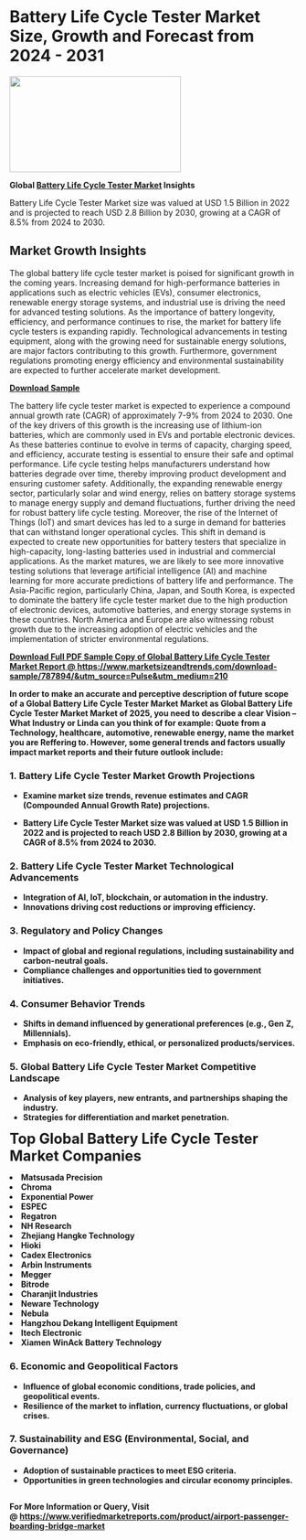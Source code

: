 <H1>Battery Life Cycle Tester Market Size, Growth and Forecast from 2024 - 2031</H1><img class="aligncenter size-medium wp-image-584254" src="https://thirdeyenews.in/wp-content/uploads/2024/09/Global-Market-Research-300x168.jpeg" alt="" width="300" height="168" /><p><strong>Global&nbsp;<a href="https://www.marketsizeandtrends.com/download-sample/787894/&amp;utm_source=Pulse&amp;utm_medium=210">Battery Life Cycle Tester Market</a> Insights</strong></p><p>Battery Life Cycle Tester Market size was valued at USD 1.5 Billion in 2022 and is projected to reach USD 2.8 Billion by 2030, growing at a CAGR of 8.5% from 2024 to 2030.</p><p><h2>Market Growth Insights</h2> <p>The global battery life cycle tester market is poised for significant growth in the coming years. Increasing demand for high-performance batteries in applications such as electric vehicles (EVs), consumer electronics, renewable energy storage systems, and industrial use is driving the need for advanced testing solutions. As the importance of battery longevity, efficiency, and performance continues to rise, the market for battery life cycle testers is expanding rapidly. Technological advancements in testing equipment, along with the growing need for sustainable energy solutions, are major factors contributing to this growth. Furthermore, government regulations promoting energy efficiency and environmental sustainability are expected to further accelerate market development.</p> <p><strong><a href="#">Download Sample</a></strong></p> <p>The battery life cycle tester market is expected to experience a compound annual growth rate (CAGR) of approximately 7-9% from 2024 to 2030. One of the key drivers of this growth is the increasing use of lithium-ion batteries, which are commonly used in EVs and portable electronic devices. As these batteries continue to evolve in terms of capacity, charging speed, and efficiency, accurate testing is essential to ensure their safe and optimal performance. Life cycle testing helps manufacturers understand how batteries degrade over time, thereby improving product development and ensuring customer safety. Additionally, the expanding renewable energy sector, particularly solar and wind energy, relies on battery storage systems to manage energy supply and demand fluctuations, further driving the need for robust battery life cycle testing. Moreover, the rise of the Internet of Things (IoT) and smart devices has led to a surge in demand for batteries that can withstand longer operational cycles. This shift in demand is expected to create new opportunities for battery testers that specialize in high-capacity, long-lasting batteries used in industrial and commercial applications. As the market matures, we are likely to see more innovative testing solutions that leverage artificial intelligence (AI) and machine learning for more accurate predictions of battery life and performance. The Asia-Pacific region, particularly China, Japan, and South Korea, is expected to dominate the battery life cycle tester market due to the high production of electronic devices, automotive batteries, and energy storage systems in these countries. North America and Europe are also witnessing robust growth due to the increasing adoption of electric vehicles and the implementation of stricter environmental regulations. <p><strong><a href="#"></p><p><span class=""><strong>Download Full PDF Sample Copy of Global Battery Life Cycle Tester Market Report</strong> @ <a href="https://www.marketsizeandtrends.com/download-sample/787894/&amp;utm_source=Pulse&amp;utm_medium=210" target="_blank">https://www.marketsizeandtrends.com/download-sample/787894/&amp;utm_source=Pulse&amp;utm_medium=210</a></span></p><p>In order to make an accurate and perceptive description of future scope of a Global&nbsp;Battery Life Cycle Tester Market Market as Global&nbsp;Battery Life Cycle Tester Market Market of 2025, you need to describe a clear Vision &ndash; What Industry or Linda can you think of for example: Quote from a Technology, healthcare, automotive, renewable energy, name the market you are Reffering to. However, some general trends and factors usually impact market reports and their future outlook include:</p><h3>1.&nbsp;<strong>Battery Life Cycle Tester Market Growth Projections</strong></h3><ul><li>Examine market size trends, revenue estimates and CAGR (Compounded Annual Growth Rate) projections.</li><li><p>Battery Life Cycle Tester Market size was valued at USD 1.5 Billion in 2022 and is projected to reach USD 2.8 Billion by 2030, growing at a CAGR of 8.5% from 2024 to 2030.</p></li></ul><h3>2.&nbsp;<strong>Battery Life Cycle Tester Market Technological Advancements</strong></h3><ul><li>Integration of AI, IoT, blockchain, or automation in the industry.</li><li>Innovations driving cost reductions or improving efficiency.</li></ul><h3>3.&nbsp;<strong>Regulatory and Policy Changes</strong></h3><ul><li>Impact of global and regional regulations, including sustainability and carbon-neutral goals.</li><li>Compliance challenges and opportunities tied to government initiatives.</li></ul><h3>4.&nbsp;<strong>Consumer Behavior Trends</strong></h3><ul><li>Shifts in demand influenced by generational preferences (e.g., Gen Z, Millennials).</li><li>Emphasis on eco-friendly, ethical, or personalized products/services.</li></ul><h3>5.&nbsp;<strong>Global Battery Life Cycle Tester Market Competitive Landscape</strong></h3><ul><li>Analysis of key players, new entrants, and partnerships shaping the industry.</li><li>Strategies for differentiation and market penetration.</li></ul><p data-pm-slice="1 1 []"><span style="color: inherit; font-family: inherit; font-size: 25px;">Top Global Battery Life Cycle Tester Market Companies</span></p><div class="" data-test-id=""><p><li>Matsusada Precision</li><li> Chroma</li><li> Exponential Power</li><li> ESPEC</li><li> Regatron</li><li> NH Research</li><li> Zhejiang Hangke Technology</li><li> Hioki</li><li> Cadex Electronics</li><li> Arbin Instruments</li><li> Megger</li><li> Bitrode</li><li> Charanjit Industries</li><li> Neware Technology</li><li> Nebula</li><li> Hangzhou Dekang Intelligent Equipment</li><li> Itech Electronic</li><li> Xiamen WinAck Battery Technology</li></p></div><h3>6.&nbsp;<strong>Economic and Geopolitical Factors</strong></h3><ul><li>Influence of global economic conditions, trade policies, and geopolitical events.</li><li>Resilience of the market to inflation, currency fluctuations, or global crises.</li></ul><h3>7.&nbsp;<strong>Sustainability and ESG (Environmental, Social, and Governance)</strong></h3><ul><li>Adoption of sustainable practices to meet ESG criteria.</li><li>Opportunities in green technologies and circular economy principles.</li></ul><h2><strong style="font-size: 14px;">For More Information or Query, Visit @&nbsp;</strong><a style="background-color: #ffffff; font-size: 14px;" href="https://www.marketsizeandtrends.com/report/battery-life-cycle-tester-market/" target="_blank">https://www.verifiedmarketreports.com/product/airport-passenger-boarding-bridge-market</a></h2>
